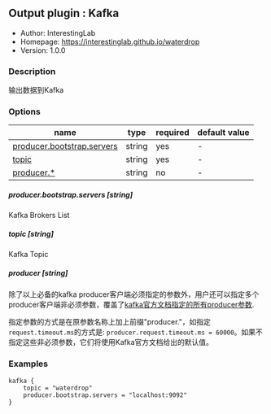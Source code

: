 ## Output plugin : Kafka

* Author: InterestingLab
* Homepage: https://interestinglab.github.io/waterdrop
* Version: 1.0.0

### Description

输出数据到Kafka

### Options

| name | type | required | default value |
| --- | --- | --- | --- |
| [producer.bootstrap.servers](#producerbootstrapservers-string) | string | yes | - |
| [topic](#topic-string) | string | yes | - |
| [producer.*](#producer-string) | string | no | - |

##### producer.bootstrap.servers [string]

Kafka Brokers List

##### topic [string]

Kafka Topic

##### producer [string]

除了以上必备的kafka producer客户端必须指定的参数外，用户还可以指定多个producer客户端非必须参数，覆盖了[kafka官方文档指定的所有producer参数](http://kafka.apache.org/documentation.html#producerconfigs).

指定参数的方式是在原参数名称上加上前缀"producer."，如指定`request.timeout.ms`的方式是: `producer.request.timeout.ms = 60000`。如果不指定这些非必须参数，它们将使用Kafka官方文档给出的默认值。

### Examples

```
kafka {
    topic = "waterdrop"
    producer.bootstrap.servers = "localhost:9092"
}
```
